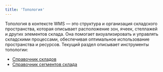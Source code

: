 ```yaml
---
title: 'Топология'
---
```


Топология в контексте WMS — это структура и организация складского пространства, которая описывает расположение зон,
ячеек, стеллажей и других элементов склада. Она помогает визуализировать и управлять складскими процессами, обеспечивая
оптимальное использование пространства и ресурсов. Текущий раздел описывает инструменты топологии:

- [Справочник складов](stocks.md)
- [Справочник сегментов склада](segments.md)
